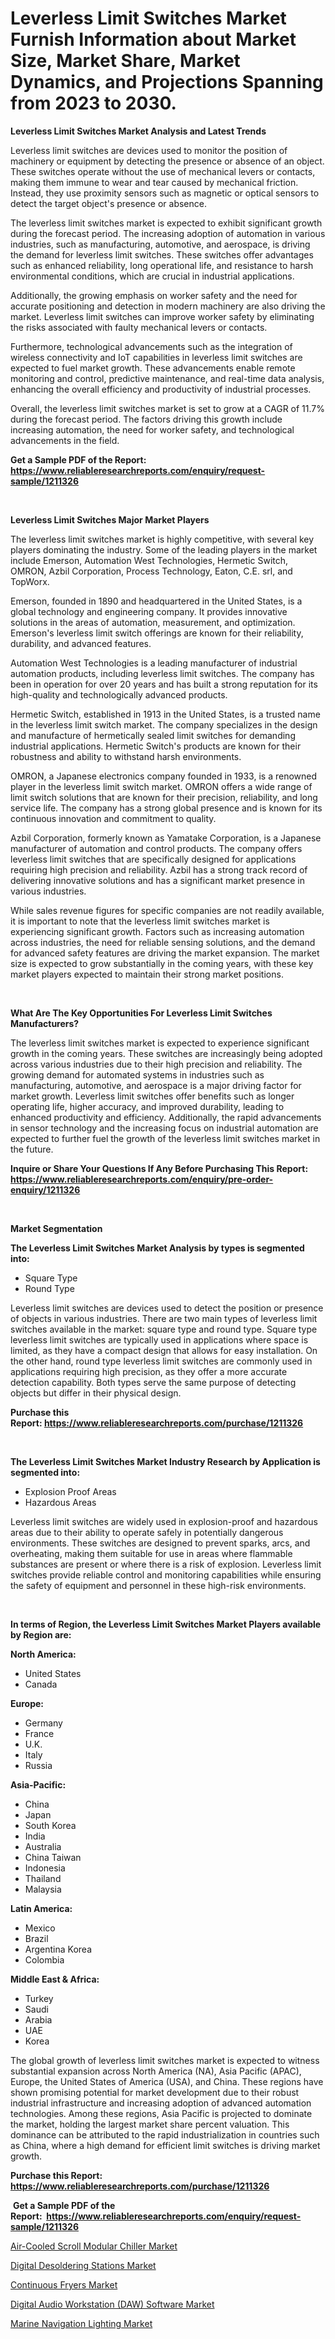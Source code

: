 <p><h1>Leverless Limit Switches Market Furnish Information about Market Size, Market Share, Market Dynamics, and Projections Spanning from 2023 to 2030.</h1></p><p><strong>Leverless Limit Switches Market Analysis and Latest Trends</strong></p>
<p><p>Leverless limit switches are devices used to monitor the position of machinery or equipment by detecting the presence or absence of an object. These switches operate without the use of mechanical levers or contacts, making them immune to wear and tear caused by mechanical friction. Instead, they use proximity sensors such as magnetic or optical sensors to detect the target object's presence or absence.</p><p>The leverless limit switches market is expected to exhibit significant growth during the forecast period. The increasing adoption of automation in various industries, such as manufacturing, automotive, and aerospace, is driving the demand for leverless limit switches. These switches offer advantages such as enhanced reliability, long operational life, and resistance to harsh environmental conditions, which are crucial in industrial applications.</p><p>Additionally, the growing emphasis on worker safety and the need for accurate positioning and detection in modern machinery are also driving the market. Leverless limit switches can improve worker safety by eliminating the risks associated with faulty mechanical levers or contacts.</p><p>Furthermore, technological advancements such as the integration of wireless connectivity and IoT capabilities in leverless limit switches are expected to fuel market growth. These advancements enable remote monitoring and control, predictive maintenance, and real-time data analysis, enhancing the overall efficiency and productivity of industrial processes.</p><p>Overall, the leverless limit switches market is set to grow at a CAGR of 11.7% during the forecast period. The factors driving this growth include increasing automation, the need for worker safety, and technological advancements in the field.</p></p>
<p><strong>Get a Sample PDF of the Report:&nbsp; <a href="https://www.reliableresearchreports.com/enquiry/request-sample/1211326">https://www.reliableresearchreports.com/enquiry/request-sample/1211326</a></strong></p>
<p>&nbsp;</p>
<p><strong>Leverless Limit Switches Major Market Players</strong></p>
<p><p>The leverless limit switches market is highly competitive, with several key players dominating the industry. Some of the leading players in the market include Emerson, Automation West Technologies, Hermetic Switch, OMRON, Azbil Corporation, Process Technology, Eaton, C.E. srl, and TopWorx.</p><p>Emerson, founded in 1890 and headquartered in the United States, is a global technology and engineering company. It provides innovative solutions in the areas of automation, measurement, and optimization. Emerson's leverless limit switch offerings are known for their reliability, durability, and advanced features.</p><p>Automation West Technologies is a leading manufacturer of industrial automation products, including leverless limit switches. The company has been in operation for over 20 years and has built a strong reputation for its high-quality and technologically advanced products.</p><p>Hermetic Switch, established in 1913 in the United States, is a trusted name in the leverless limit switch market. The company specializes in the design and manufacture of hermetically sealed limit switches for demanding industrial applications. Hermetic Switch's products are known for their robustness and ability to withstand harsh environments.</p><p>OMRON, a Japanese electronics company founded in 1933, is a renowned player in the leverless limit switch market. OMRON offers a wide range of limit switch solutions that are known for their precision, reliability, and long service life. The company has a strong global presence and is known for its continuous innovation and commitment to quality.</p><p>Azbil Corporation, formerly known as Yamatake Corporation, is a Japanese manufacturer of automation and control products. The company offers leverless limit switches that are specifically designed for applications requiring high precision and reliability. Azbil has a strong track record of delivering innovative solutions and has a significant market presence in various industries.</p><p>While sales revenue figures for specific companies are not readily available, it is important to note that the leverless limit switches market is experiencing significant growth. Factors such as increasing automation across industries, the need for reliable sensing solutions, and the demand for advanced safety features are driving the market expansion. The market size is expected to grow substantially in the coming years, with these key market players expected to maintain their strong market positions.</p></p>
<p>&nbsp;</p>
<p><strong>What Are The Key Opportunities For Leverless Limit Switches Manufacturers?</strong></p>
<p><p>The leverless limit switches market is expected to experience significant growth in the coming years. These switches are increasingly being adopted across various industries due to their high precision and reliability. The growing demand for automated systems in industries such as manufacturing, automotive, and aerospace is a major driving factor for market growth. Leverless limit switches offer benefits such as longer operating life, higher accuracy, and improved durability, leading to enhanced productivity and efficiency. Additionally, the rapid advancements in sensor technology and the increasing focus on industrial automation are expected to further fuel the growth of the leverless limit switches market in the future.</p></p>
<p><strong>Inquire or Share Your Questions If Any Before Purchasing This Report: <a href="https://www.reliableresearchreports.com/enquiry/pre-order-enquiry/1211326">https://www.reliableresearchreports.com/enquiry/pre-order-enquiry/1211326</a></strong></p>
<p>&nbsp;</p>
<p><strong>Market Segmentation</strong></p>
<p><strong>The Leverless Limit Switches Market Analysis by types is segmented into:</strong></p>
<p><ul><li>Square Type</li><li>Round Type</li></ul></p>
<p><p>Leverless limit switches are devices used to detect the position or presence of objects in various industries. There are two main types of leverless limit switches available in the market: square type and round type. Square type leverless limit switches are typically used in applications where space is limited, as they have a compact design that allows for easy installation. On the other hand, round type leverless limit switches are commonly used in applications requiring high precision, as they offer a more accurate detection capability. Both types serve the same purpose of detecting objects but differ in their physical design.</p></p>
<p><strong>Purchase this Report:&nbsp;<a href="https://www.reliableresearchreports.com/purchase/1211326">https://www.reliableresearchreports.com/purchase/1211326</a></strong></p>
<p>&nbsp;</p>
<p><strong>The Leverless Limit Switches Market Industry Research by Application is segmented into:</strong></p>
<p><ul><li>Explosion Proof Areas</li><li>Hazardous Areas</li></ul></p>
<p><p>Leverless limit switches are widely used in explosion-proof and hazardous areas due to their ability to operate safely in potentially dangerous environments. These switches are designed to prevent sparks, arcs, and overheating, making them suitable for use in areas where flammable substances are present or where there is a risk of explosion. Leverless limit switches provide reliable control and monitoring capabilities while ensuring the safety of equipment and personnel in these high-risk environments.</p></p>
<p>&nbsp;</p>
<p><strong>In terms of Region, the Leverless Limit Switches Market Players available by Region are:</strong></p>
<p>
    <p> <strong> North America: </strong>
        <ul>
            <li>United States</li>
            <li>Canada</li>
        </ul>
        </p> 
    <p> <strong> Europe: </strong>
        <ul>
            <li>Germany</li>
            <li>France</li>
            <li>U.K.</li>
            <li>Italy</li>
            <li>Russia</li>
        </ul>
        </p> 
    <p> <strong> Asia-Pacific: </strong>
        <ul>
            <li>China</li>
            <li>Japan</li>
            <li>South Korea</li>
            <li>India</li>
            <li>Australia</li>
            <li>China Taiwan</li>
            <li>Indonesia</li>
            <li>Thailand</li>
            <li>Malaysia</li>
        </ul>
        </p> 
    <p> <strong> Latin America: </strong>
        <ul>
            <li>Mexico</li>
            <li>Brazil</li>
            <li>Argentina Korea</li>
            <li>Colombia</li>
        </ul>
        </p> 
    <p> <strong> Middle East & Africa: </strong>
        <ul>
            <li>Turkey</li>
            <li>Saudi</li>
            <li>Arabia</li>
            <li>UAE</li>
            <li>Korea</li>
        </ul>
    </p>
    </p>
<p><p>The global growth of leverless limit switches market is expected to witness substantial expansion across North America (NA), Asia Pacific (APAC), Europe, the United States of America (USA), and China. These regions have shown promising potential for market development due to their robust industrial infrastructure and increasing adoption of advanced automation technologies. Among these regions, Asia Pacific is projected to dominate the market, holding the largest market share percent valuation. This dominance can be attributed to the rapid industrialization in countries such as China, where a high demand for efficient limit switches is driving market growth.</p></p>
<p><strong>Purchase this Report: <a href="https://www.reliableresearchreports.com/purchase/1211326">https://www.reliableresearchreports.com/purchase/1211326</a></strong></p>
<p>&nbsp;<strong>Get a Sample PDF of the Report:&nbsp;&nbsp;<a href="https://www.reliableresearchreports.com/enquiry/request-sample/1211326">https://www.reliableresearchreports.com/enquiry/request-sample/1211326</a></strong></p>
<p><strong></strong></p>
<p><p><a href="https://github.com/merzlyukov93/Market-Research-Report-List-1/blob/main/air-cooled-scroll-modular-chiller-market.md">Air-Cooled Scroll Modular Chiller Market</a></p><p><a href="https://www.linkedin.com/pulse/digital-desoldering-stations-market-size-2023-2030-global/">Digital Desoldering Stations Market</a></p><p><a href="https://medium.com/@rachaelward34/continuous-fryers-market-size-growth-forecast-2023-2030-2c6da691d784">Continuous Fryers Market</a></p><p><a href="https://www.linkedin.com/pulse/digital-audio-workstation-daw-software-market-challenges-opportunities/">Digital Audio Workstation (DAW) Software Market</a></p><p><a href="https://github.com/melchekhinf/Market-Research-Report-List-1/blob/main/marine-navigation-lighting-market.md">Marine Navigation Lighting Market</a></p></p>